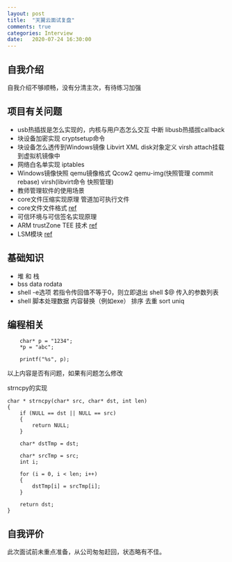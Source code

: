 ```yaml
---
layout: post
title:  "天翼云面试复盘"
comments: true
categories: Interview
date:   2020-07-24 16:30:00
---
```


## 自我介绍
自我介绍不够顺畅，没有分清主次，有待练习加强

## 项目有关问题
* usb热插拔是怎么实现的，内核与用户态怎么交互  中断   libusb热插拔callback
* 块设备加密实现  cryptsetup命令 
* 块设备怎么透传到Windows镜像   Libvirt XML disk对象定义 virsh attach挂载到虚拟机镜像中
* 网络白名单实现  iptables
* Windows镜像快照 qemu镜像格式    Qcow2  qemu-img(快照管理 commit rebase) virsh(libvirt命令 快照管理)
* 教师管理软件的使用场景
* core文件压缩实现原理 管道加可执行文件
* core文件文件格式   [ref](https://blog.csdn.net/_xiao/article/details/22389997)
* 可信环境与可信签名实现原理
* ARM trustZone TEE 技术  [ref](https://www.jianshu.com/p/3f952f2c8bf4)
* LSM模块  [ref](https://www.ibm.com/developerworks/cn/linux/l-lsm/part1/index.html)

## 基础知识
* 堆 和 栈
* bss  data  rodata
* shell -e选项  若指令传回值不等于0，则立即退出   shell $@  传入的参数列表
* shell 脚本处理数据  内容替换（例如exe） 排序  去重  sort  uniq

## 编程相关
```
    char* p = "1234"; 
    *p = "abc";
    
    printf("%s", p);
```
以上内容是否有问题，如果有问题怎么修改

strncpy的实现
```
char * strncpy(char* src, char* dst, int len)
{
	if (NULL == dst || NULL == src)
    {
    	return NULL;
    }
  
  	char* dstTmp = dst;
  
  	char* srcTmp = src;
  	int i;
  
	for (i = 0, i < len; i++)
    {
        dstTmp[i] = srcTmp[i]; 
    }

  	return dst;
}
```

## 自我评价
此次面试前未重点准备，从公司匆匆赶回，状态略有不佳。
	